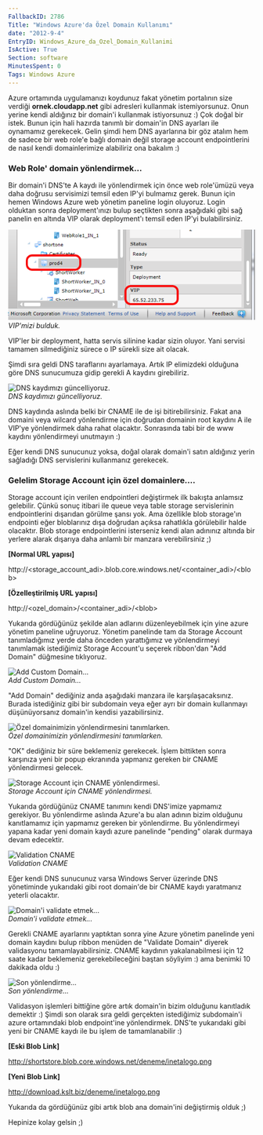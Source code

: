 ```yaml
---
FallbackID: 2786
Title: "Windows Azure'da Özel Domain Kullanımı"
date: "2012-9-4"
EntryID: Windows_Azure_da_Ozel_Domain_Kullanimi
IsActive: True
Section: software
MinutesSpent: 0
Tags: Windows Azure
---
```

Azure ortamında uygulamanızı koydunuz fakat yönetim portalının size
verdiği **ornek.cloudapp.net** gibi adresleri kullanmak istemiyorsunuz.
Onun yerine kendi aldığınız bir domain'i kullanmak istiyorsunuz :) Çok
doğal bir istek. Bunun için hali hazırda tanımlı bir domain'in DNS
ayarları ile oynamamız gerekecek. Gelin şimdi hem DNS ayarlarına bir göz
atalım hem de sadece bir web role'e bağlı domain değil storage account
endpointlerini de nasıl kendi domainlerimize alabiliriz ona bakalım :)

### Web Role' domain yönlendirmek...

Bir domain'i DNS'te A kaydı ile yönlendirmek için önce web role'ümüzü
veya daha doğrusu servisimizi temsil eden IP'yi bulmamız gerek. Bunun
için hemen Windows Azure web yönetim paneline login oluyoruz. Login
olduktan sonra deployment'ınızı bulup seçtikten sonra aşağıdaki gibi sağ
panelin en altında VIP olarak deployment'ı temsil eden IP'yi
bulabilirsiniz.

![VIP'mizi bulduk.](media/Windows_Azure_da_Ozel_Domain_Kullanimi/domain.png)\
*VIP'mizi bulduk.*

VIP'ler bir deployment, hatta servis silinine kadar sizin oluyor. Yani
servisi tamamen silmediğiniz sürece o IP sürekli size ait olacak.

Şimdi sıra geldi DNS taraflarını ayarlamaya. Artık IP elimizdeki
olduğuna göre DNS sunucumuza gidip gerekli A kaydını girebiliriz.

![DNS kaydımızı
güncelliyoruz.](media/Windows_Azure_da_Ozel_Domain_Kullanimi/domain2.png)\
*DNS kaydımızı güncelliyoruz.*

DNS kaydında aslında belki bir CNAME ile de işi bitirebilirsiniz. Fakat
ana domaini veya wilcard yönlendirme için doğrudan domainin root kaydını
A ile VIP'ye yönlendirmek daha rahat olacaktır. Sonrasında tabi bir de
www kaydını yönlendirmeyi unutmayın :)

Eğer kendi DNS sunucunuz yoksa, doğal olarak domain'i satın aldığınız
yerin sağladığı DNS servislerini kullanmanız gerekecek.

### Gelelim Storage Account için özel domainlere....

Storage account için verilen endpointleri değiştirmek ilk bakışta
anlamsız gelebilir. Çünkü sonuç itibari ile queue veya table storage
servislerinin endpointlerini dışarıdan görülme şansı yok. Ama özellikle
blob storage'ın endpointi eğer bloblarınız dışa doğrudan açıksa
rahatlıkla görülebilir halde olacaktır. Blob storage endpointlerini
isterseniz kendi alan adınınız altında bir yerlere alarak dışarıya daha
anlamlı bir manzara verebilirsiniz ;)

**[Normal URL yapısı]**

http://\<storage\_account\_adi\>.blob.core.windows.net/\<container\_adi\>/\<blob\>

**[Özelleştirilmiş URL yapısı]**

http://\<ozel\_domain\>/\<container\_adi\>/\<blob\>

Yukarıda gördüğünüz şekilde alan adlarını düzenleyebilmek için yine
azure yönetim paneline uğruyoruz. Yönetim panelinde tam da Storage
Account tanımladığımız yerde daha önceden yarattığımız ve yönlendirmeyi
tanımlamak istediğimiz Storage Account'u seçerek ribbon'dan "Add Domain"
düğmesine tıklıyoruz.

![Add Custom
Domain...](media/Windows_Azure_da_Ozel_Domain_Kullanimi/domain3.png)\
*Add Custom Domain...*

"Add Domain" dediğiniz anda aşağıdaki manzara ile karşılaşacaksınız.
Burada istediğiniz gibi bir subdomain veya eğer ayrı bir domain
kullanmayı düşünüyorsanız domain'in kendisi yazabilirsiniz.

![Özel domainimizin yönlendirmesini
tanımlarken.](media/Windows_Azure_da_Ozel_Domain_Kullanimi/domain4.png)\
*Özel domainimizin yönlendirmesini tanımlarken.*

"OK" dediğiniz bir süre beklemeniz gerekecek. İşlem bittikten sonra
karşınıza yeni bir popup ekranında yapmanız gereken bir CNAME
yönlendirmesi gelecek.

![Storage Account için CNAME
yönlendirmesi.](media/Windows_Azure_da_Ozel_Domain_Kullanimi/domain5.png)\
*Storage Account için CNAME yönlendirmesi.*

Yukarıda gördüğünüz CNAME tanımını kendi DNS'imize yapmamız gerekiyor.
Bu yönlendirme aslında Azure'a bu alan adının bizim olduğunu
kanıtlamamız için yapmamız gereken bir yönlendirme. Bu yönlendirmeyi
yapana kadar yeni domain kaydı azure panelinde "pending" olarak durmaya
devam edecektir.

![Validation
CNAME](media/Windows_Azure_da_Ozel_Domain_Kullanimi/domain7.png)\
*Validation CNAME*

Eğer kendi DNS sunucunuz varsa Windows Server üzerinde DNS yönetiminde
yukarıdaki gibi root domain'de bir CNAME kaydı yaratmanız yeterli
olacaktır.

![Domain'i validate
etmek...](media/Windows_Azure_da_Ozel_Domain_Kullanimi/domain6.png)\
*Domain'i validate etmek...*

Gerekli CNAME ayarlarını yaptıktan sonra yine Azure yönetim panelinde
yeni domain kaydını bulup ribbon menüden de "Validate Domain" diyerek
validasyonu tamamlayabilirsiniz. CNAME kaydının yakalanabilmesi için 12
saate kadar beklemeniz gerekebileceğini baştan söyliyim :) ama benimki
10 dakikada oldu :)

![Son
yönlendirme...](media/Windows_Azure_da_Ozel_Domain_Kullanimi/domain8.png)\
*Son yönlendirme...*

Validasyon işlemleri bittiğine göre artık domain'in bizim olduğunu
kanıtladık demektir :) Şimdi son olarak sıra geldi gerçekten istediğimiz
subdomain'i azure ortamındaki blob endpoint'ine yönlendirmek. DNS'te
yukarıdaki gibi yeni bir CNAME kaydı ile bu işlem de tamamlanabilir :)

**[Eski Blob Link]**

http://shortstore.blob.core.windows.net/deneme/inetalogo.png

**[Yeni Blob Link]**

http://download.kslt.biz/deneme/inetalogo.png

Yukarıda da gördüğünüz gibi artık blob ana domain'ini değiştirmiş olduk
;)

Hepinize kolay gelsin ;)



